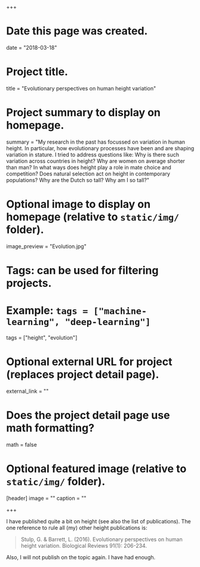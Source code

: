 +++
# Date this page was created.
date = "2018-03-18"

# Project title.
title = "Evolutionary perspectives on human height variation"

# Project summary to display on homepage.
summary = "My research in the past has focussed on variation in human height. In particular, how evolutionary processes have been and are shaping variation in stature. I tried to address questions like: Why is there such variation across countries in height? Why are women on average shorter than man? In what ways does height play a role in mate choice and competition? Does natural selection act on height in contemporary populations? Why are the Dutch so tall? Why am I so tall?"

# Optional image to display on homepage (relative to `static/img/` folder).
image_preview = "Evolution.jpg"

# Tags: can be used for filtering projects.
# Example: `tags = ["machine-learning", "deep-learning"]`
tags = ["height", "evolution"]

# Optional external URL for project (replaces project detail page).
external_link = ""

# Does the project detail page use math formatting?
math = false

# Optional featured image (relative to `static/img/` folder).
[header]
image = ""
caption = ""

+++

I have published quite a bit on height (see also the list of publications). The one reference to rule all (my) other height publications is:

> Stulp, G. & Barrett, L. (2016). Evolutionary perspectives on human height variation. Biological Reviews 91(1): 206-234.

Also, I will not publish on the topic again. I have had enough. 